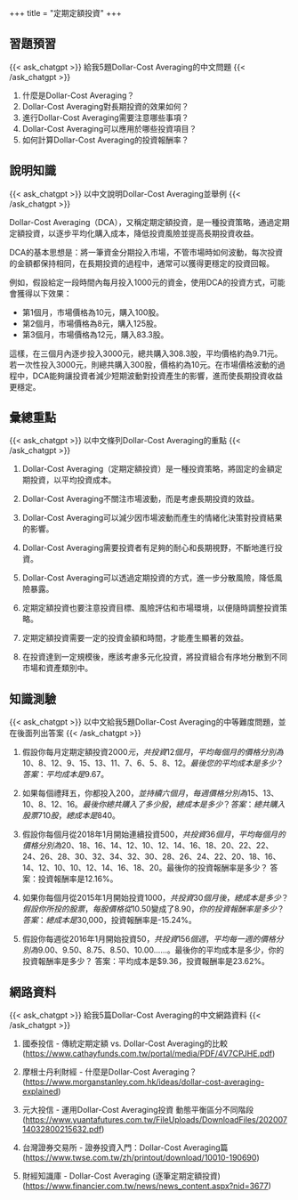 +++
title = "定期定額投資"
+++
## 習題預習
{{< ask_chatgpt >}}
給我5題Dollar-Cost Averaging的中文問題
{{< /ask_chatgpt >}}



1. 什麼是Dollar-Cost Averaging？
2. Dollar-Cost Averaging對長期投資的效果如何？
3. 進行Dollar-Cost Averaging需要注意哪些事項？
4. Dollar-Cost Averaging可以應用於哪些投資項目？
5. 如何計算Dollar-Cost Averaging的投資報酬率？   

## 說明知識
{{< ask_chatgpt >}}
以中文說明Dollar-Cost Averaging並舉例
{{< /ask_chatgpt >}}



Dollar-Cost Averaging（DCA），又稱定期定額投資，是一種投資策略，通過定期定額投資，以逐步平均化購入成本，降低投資風險並提高長期投資收益。

DCA的基本思想是：將一筆資金分期投入市場，不管市場時如何波動，每次投資的金額都保持相同，在長期投資的過程中，通常可以獲得更穩定的投資回報。

例如，假設給定一段時間內每月投入1000元的資金，使用DCA的投資方式，可能會獲得以下效果：

- 第1個月，市場價格為10元，購入100股。
- 第2個月，市場價格為8元，購入125股。
- 第3個月，市場價格為12元，購入83.3股。

這樣，在三個月內逐步投入3000元，總共購入308.3股，平均價格約為9.71元。若一次性投入3000元，則總共購入300股，價格約為10元。在市場價格波動的過程中，DCA能夠讓投資者減少短期波動對投資產生的影響，進而使長期投資收益更穩定。   

## 彙總重點
{{< ask_chatgpt >}}
以中文條列Dollar-Cost Averaging的重點
{{< /ask_chatgpt >}}



1. Dollar-Cost Averaging（定期定額投資）是一種投資策略，將固定的金額定期投資，以平均投資成本。

2. Dollar-Cost Averaging不關注市場波動，而是考慮長期投資的效益。

3. Dollar-Cost Averaging可以減少因市場波動而產生的情緒化決策對投資結果的影響。

4. Dollar-Cost Averaging需要投資者有足夠的耐心和長期視野，不斷地進行投資。

5. Dollar-Cost Averaging可以透過定期投資的方式，進一步分散風險，降低風險暴露。

6. 定期定額投資也要注意投資目標、風險評估和市場環境，以便隨時調整投資策略。

7. 定期定額投資需要一定的投資金額和時間，才能產生顯著的效益。

8. 在投資達到一定規模後，應該考慮多元化投資，將投資組合有序地分散到不同市場和資產類別中。   

## 知識測驗
{{< ask_chatgpt >}}
以中文給我5題Dollar-Cost Averaging的中等難度問題，並在後面列出答案
{{< /ask_chatgpt >}}



1. 假設你每月定期定額投資$2000元，共投資12個月，平均每個月的價格分別為$10、$8、$12、$9、$15、$13、$11、$7、$6、$5、$8、$12。最後您的平均成本是多少？
答案：平均成本是$9.67。

2. 如果每個禮拜五，你都投入$200，並持續六個月，每週價格分別為$15、$13、$10、$8、$12、$16。最後你總共購入了多少股，總成本是多少？
答案：總共購入股票710股，總成本是$840。

3. 假設你每個月從2018年1月開始連續投資$500，共投資36個月，平均每個月的價格分別為$20、$18、$16、$14、$12、$10、$12、$14、$16、$18、$20、$22、$22、$24、$26、$28、$30、$32、$34、$32、$30、$28、$26、$24、$22、$20、$18、$16、$14、$12、$10、$10、$12、$14、$16、$18、$20。最後你的投資報酬率是多少？
答案：投資報酬率是12.16%。

4. 如果你每個月從2015年1月開始投資$1000，共投資30個月後，總成本是多少？假設你所投的股票，每股價格從$10.50變成了$8.90，你的投資報酬率是多少？
答案：總成本是$30,000，投資報酬率是-15.24%。

5. 假設你每週從2016年1月開始投資$50，共投資156個週，平均每一週的價格分別為$9.00、$9.50、$8.75、$8.50、$10.00......。最後你的平均成本是多少，你的投資報酬率是多少？
答案：平均成本是$9.36，投資報酬率是23.62%。   

## 網路資料
{{< ask_chatgpt >}}
給我5篇Dollar-Cost Averaging的中文網路資料
{{< /ask_chatgpt >}}



1. 國泰投信 - 傳統定期定額 vs. Dollar-Cost Averaging的比較 (https://www.cathayfunds.com.tw/portal/media/PDF/4V7CPJHE.pdf)

2. 摩根士丹利財經 - 什麼是Dollar-Cost Averaging？(https://www.morganstanley.com.hk/ideas/dollar-cost-averaging-explained)

3. 元大投信 - 運用Dollar-Cost Averaging投資 動態平衡區分不同階段 (https://www.yuantafutures.com.tw/FileUploads/DownloadFiles/20200714032800215632.pdf)

4. 台灣證券交易所 - 證券投資入門：Dollar-Cost Averaging篇 (https://www.twse.com.tw/zh/printout/download/10010-190690)

5. 財經知識庫 - Dollar-Cost Averaging (逐筆定期定額投資) (https://www.financier.com.tw/news/news_content.aspx?nid=3677)   

